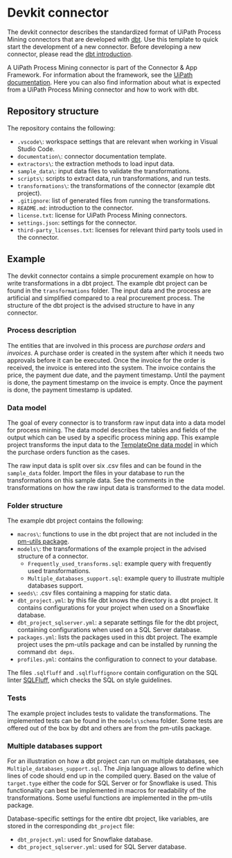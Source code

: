 # Devkit connector
The devkit connector describes the standardized format of UiPath Process Mining connectors that are developed with [dbt](https://docs.getdbt.com/). Use this template to quick start the development of a new connector. Before developing a new connector, please read the [dbt introduction](https://docs.getdbt.com/docs/introduction/).

A UiPath Process Mining connector is part of the Connector & App Framework. For information about the framework, see the [UiPath documentation](https://docs.uipath.com/process-mining/v0/docs/connector-and-app-framework). Here you can also find information about what is expected from a UiPath Process Mining connector and how to work with dbt.

## Repository structure
The repository contains the following:
- `.vscode\`: workspace settings that are relevant when working in Visual Studio Code.
- `documentation\`: connector documentation template.
- `extractors\`: the extraction methods to load input data.
- `sample_data\`: input data files to validate the transformations.
- `scripts\`: scripts to extract data, run transformations, and run tests.
- `transformations\`: the transformations of the connector (example dbt project).
- `.gitignore`: list of generated files from running the transformations.
- `README.md`: introduction to the connector.
- `license.txt`: license for UiPath Process Mining connectors.
- `settings.json`: settings for the connector.
- `third-party_licenses.txt`: licenses for relevant third party tools used in the connector.

## Example
The devkit connector contains a simple procurement example on how to write transformations in a dbt project. The example dbt project can be found in the `transformations` folder. The input data and the process are artificial and simplified compared to a real procurement process. The structure of the dbt project is the advised structure to have in any connector.

### Process description
The entities that are involved in this process are *purchase orders* and *invoices*. A purchase order is created in the system after which it needs two approvals before it can be executed. Once the invoice for the order is received, the invoice is entered into the system. The invoice contains the price, the payment due date, and the payment timestamp. Until the payment is done, the payment timestamp on the invoice is empty. Once the payment is done, the payment timestamp is updated.

### Data model
The goal of every connector is to transform raw input data into a data model for process mining. The data model describes the tables and fields of the output which can be used by a specific process mining app. This example project transforms the input data to the [TemplateOne data model](https://docs.uipath.com/process-mining/docs/input-tables-of-templateone-10) in which the purchase orders function as the cases.

The raw input data is split over six .csv files and can be found in the `sample_data` folder. Import the files in your database to run the transformations on this sample data. See the comments in the transformations on how the raw input data is transformed to the data model.

### Folder structure
The example dbt project contains the following:

- `macros\`: functions to use in the dbt project that are not included in the [pm-utils package](https://github.com/UiPath/ProcessMining-pm-utils).
- `models\`: the transformations of the example project in the advised structure of a connector.
    - `Frequently_used_transforms.sql`: example query with frequently used transformations.
    - `Multiple_databases_support.sql`: example query to illustrate multiple databases support.
- `seeds\`: .csv files containing a mapping for static data.
- `dbt_project.yml`: by this file dbt knows the directory is a dbt project. It contains configurations for your project when used on a Snowflake database.
- `dbt_project_sqlserver.yml`: a separate settings file for the dbt project, containing configurations when used on a SQL Server database.
- `packages.yml`: lists the packages used in this dbt project. The example project uses the pm-utils package and can be installed by running the command `dbt deps`.
- `profiles.yml`: contains the configuration to connect to your database.

The files `.sqlfluff` and `.sqlfluffignore` contain configuration on the SQL linter [SQLFluff](https://docs.sqlfluff.com/en/stable/), which checks the SQL on style guidelines.

### Tests
The example project includes tests to validate the transformations. The implemented tests can be found in the `models\schema` folder. Some tests are offered out of the box by dbt and others are from the pm-utils package. 

### Multiple databases support
For an illustration on how a dbt project can run on multiple databases, see `Multiple_databases_support.sql`. The Jinja language allows to define which lines of code should end up in the compiled query. Based on the value of `target.type` either the code for SQL Server or for Snowflake is used. This functionality can best be implemented in macros for readability of the transformations. Some useful functions are implemented in the pm-utils package.

Database-specific settings for the entire dbt project, like variables, are stored in the corresponding `dbt_project` file:
- `dbt_project.yml`: used for Snowflake database.
- `dbt_project_sqlserver.yml`: used for SQL Server database.
